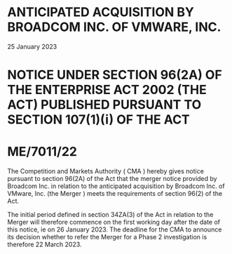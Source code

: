 # ANTICIPATED ACQUISITION BY BROADCOM INC. OF VMWARE, INC.

25 January 2023

# NOTICE UNDER SECTION 96(2A) OF THE ENTERPRISE ACT 2002 (THE ACT) PUBLISHED PURSUANT TO SECTION 107(1)(i) OF THE ACT

# ME/7011/22

The Competition and Markets Authority ( CMA ) hereby gives notice pursuant to section 96(2A) of the Act that the merger notice provided by Broadcom Inc. in relation to the anticipated acquisition by Broadcom Inc. of VMware, Inc. (the Merger ) meets the requirements of section 96(2) of the Act.

The initial period defined in section 34ZA(3) of the Act in relation to the Merger will therefore commence on the first working day after the date of this notice, ie on 26 January 2023. The deadline for the CMA to announce its decision whether to refer the Merger for a Phase 2 investigation is therefore 22 March 2023.